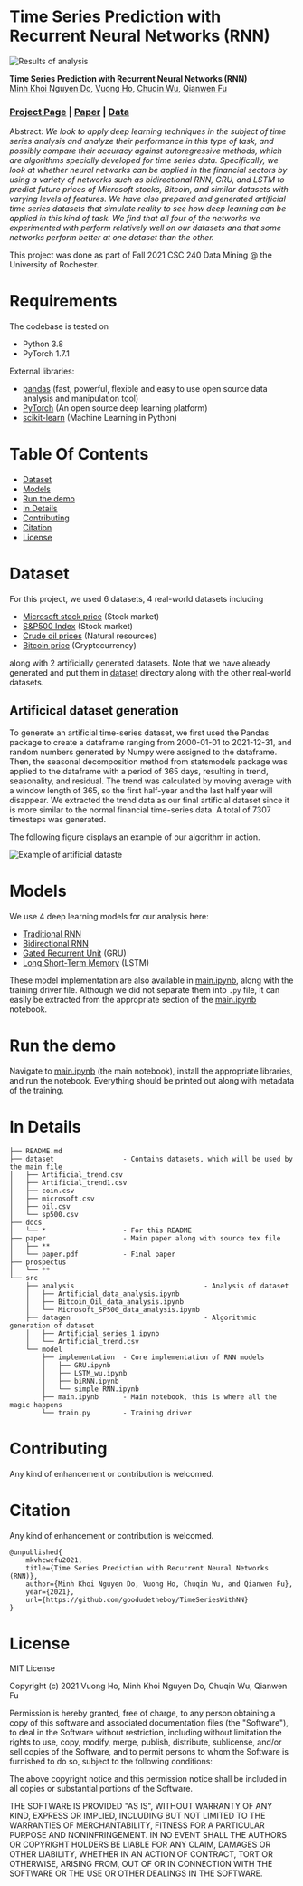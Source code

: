 # Time Series Prediction with Recurrent Neural Networks (RNN)

![Results of analysis](./docs/cover.png)

**Time Series Prediction with Recurrent Neural Networks (RNN)**<br>
[Minh Khoi Nguyen Do](https://github.com/DiningSystem), [Vuong Ho](https://github.com/goodudetheboy), [Chuqin Wu](https://github.com/chuqinwu), [Qianwen Fu](https://github.com/qfu4)<br>

### [Project Page](https://github.com/goodudetheboy/TimeSeriesWithNN) | [Paper](./paper/paper.pdf) | [Data](#dataset)<br>

Abstract: *We look to apply deep learning techniques in the subject of time series analysis and analyze their performance in this type of task, and possibly compare their accuracy against autoregressive methods, which are algorithms specially developed for time series data. Specifically, we look at whether neural networks can be applied in the financial sectors by using a variety of networks such as bidirectional RNN, GRU, and LSTM to predict future prices of Microsoft stocks, Bitcoin, and similar datasets with varying levels of features. We have also prepared and generated artificial time series datasets that simulate reality to see how deep learning can be applied in this kind of task. We find that all four of the networks we experimented with perform relatively well on our datasets and that some networks perform better at one dataset than the other.* 

This project was done as part of Fall 2021 CSC 240 Data Mining @ the University of Rochester.

# Requirements
The codebase is tested on 
* Python 3.8
* PyTorch 1.7.1

External libraries:
- [pandas](https://pandas.pydata.org/) (fast, powerful, flexible and easy to use open source data analysis and manipulation tool)
- [PyTorch](https://pytorch.org/) (An open source deep learning platform) 
- [scikit-learn](https://scikit-learn.org/) (Machine Learning in Python)

# Table Of Contents
-  [Dataset](#dataset)
-  [Models](#models)
-  [Run the demo](#run-the-demo)
-  [In Details](#in-details)
-  [Contributing](#contributing)
-  [Citation](#citation)
-  [License](#license)

# Dataset   
For this project, we used 6 datasets, 4 real-world datasets including 
- [Microsoft stock price](https://www.kaggle.com/vijayvvenkitesh/microsoft-stock-time-series-analysis) (Stock market)
- [S&P500 Index](https://datahub.io/core/s-and-p-500) (Stock market)
- [Crude oil prices](https://fred.stlouisfed.org/series/DCOILBRENTEU) (Natural resources)
- [Bitcoin price](https://www.kaggle.com/sudalairajkumar/cryptocurrencypricehistory) (Cryptocurrency)

along with 2 artificially generated datasets. Note that we have already generated and put them in [dataset](./dataset/) directory along with the other real-world datasets.

## Artificical dataset generation 
To generate an artificial time-series dataset, we
first used the Pandas package to create a dataframe ranging
from 2000-01-01 to 2021-12-31, and random numbers generated
by Numpy were assigned to the dataframe. Then, the
seasonal decomposition method from statsmodels package
was applied to the dataframe with a period of 365 days,
resulting in trend, seasonality, and residual. The trend was
calculated by moving average with a window length of 365,
so the first half-year and the last half year will disappear. We
extracted the trend data as our final artificial dataset since it
is more similar to the normal financial time-series data. A
total of 7307 timesteps was generated.

The following figure displays an example of our algorithm in action.

![Example of artificial dataste](./docs/adata1_graph.png)

# Models
We use 4 deep learning models for our analysis here:
- [Traditional RNN](https://arxiv.org/abs/1808.03314)
- [Bidirectional RNN](https://ieeexplore.ieee.org/document/650093)
- [Gated Recurrent Unit](https://arxiv.org/abs/1409.1259) (GRU)
- [Long Short-Term Memory](https://www.researchgate.net/publication/13853244_Long_Short-term_Memory) (LSTM)

These model implementation are also available in [main.ipynb](./src/model/main.ipynb), along with the training driver file. Although we did not separate them into `.py` file, it can easily be extracted from the appropriate section of the [main.ipynb](./src/model/main.ipynb) notebook.

# Run the demo

Navigate to [main.ipynb](./src/model/main.ipynb) (the main notebook), install the appropriate libraries, and run the notebook. Everything should be printed out along with metadata of the training.


# In Details
```
├── README.md
├── dataset                 - Contains datasets, which will be used by the main file
│   ├── Artificial_trend.csv
│   ├── Artificial_trend1.csv
│   ├── coin.csv
│   ├── microsoft.csv
│   ├── oil.csv
│   └── sp500.csv
├── docs
│   └── *                   - For this README
├── paper                   - Main paper along with source tex file
│   ├── **                  
│   └── paper.pdf           - Final paper
├── prospectus         
│   └── **
└── src
    ├── analysis                                - Analysis of dataset
    │   ├── Artificial_data_analysis.ipynb
    │   ├── Bitcoin_Oil_data_analysis.ipynb
    │   └── Microsoft_SP500_data_analysis.ipynb
    ├── datagen                                 - Algorithmic generation of dataset
    │   ├── Artificial_series_1.ipynb
    │   └── Artificial_trend.csv
    └── model
        ├── implementation  - Core implementation of RNN models
        │   ├── GRU.ipynb
        │   ├── LSTM_wu.ipynb
        │   ├── biRNN.ipynb
        │   └── simple RNN.ipynb
        ├── main.ipynb      - Main notebook, this is where all the magic happens
        └── train.py        - Training driver
```

# Contributing
Any kind of enhancement or contribution is welcomed.

# Citation
Any kind of enhancement or contribution is welcomed.
```
@unpublished{
    mkvhcwcfu2021,
    title={Time Series Prediction with Recurrent Neural Networks (RNN)},
    author={Minh Khoi Nguyen Do, Vuong Ho, Chuqin Wu, and Qianwen Fu},
    year={2021},
    url={https://github.com/goodudetheboy/TimeSeriesWithNN}
}
```

# License
MIT License

Copyright (c) 2021 Vuong Ho, Minh Khoi Nguyen Do, Chuqin Wu, Qianwen Fu

Permission is hereby granted, free of charge, to any person obtaining a copy
of this software and associated documentation files (the "Software"), to deal
in the Software without restriction, including without limitation the rights
to use, copy, modify, merge, publish, distribute, sublicense, and/or sell
copies of the Software, and to permit persons to whom the Software is
furnished to do so, subject to the following conditions:

The above copyright notice and this permission notice shall be included in all
copies or substantial portions of the Software.

THE SOFTWARE IS PROVIDED "AS IS", WITHOUT WARRANTY OF ANY KIND, EXPRESS OR
IMPLIED, INCLUDING BUT NOT LIMITED TO THE WARRANTIES OF MERCHANTABILITY,
FITNESS FOR A PARTICULAR PURPOSE AND NONINFRINGEMENT. IN NO EVENT SHALL THE
AUTHORS OR COPYRIGHT HOLDERS BE LIABLE FOR ANY CLAIM, DAMAGES OR OTHER
LIABILITY, WHETHER IN AN ACTION OF CONTRACT, TORT OR OTHERWISE, ARISING FROM,
OUT OF OR IN CONNECTION WITH THE SOFTWARE OR THE USE OR OTHER DEALINGS IN THE
SOFTWARE.
